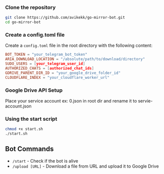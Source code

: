 ### Clone the repository

```bash
git clone https://github.com/avikekk/go-mirror-bot.git
cd go-mirror-bot
```

### Create a config.toml file

Create a `config.toml` file in the root directory with the following content:

```toml
BOT_TOKEN = "your_telegram_bot_token"
ARIA_DOWNLOAD_LOCATION = "/absolute/path/to/download/directory"
SUDO_USERS = [your_telegram_user_id]
AUTHORIZED_CHATS = [authorized_chat_ids]
GDRIVE_PARENT_DIR_ID = "your_google_drive_folder_id"
CLOUDFLARE_INDEX = "your_cloudflare_worker_url"
```

### Google Drive API Setup
Place your service account ex: 0.json in root dir and rename it to servie-account.json 

### Using the start script

```bash
chmod +x start.sh
./start.sh
```
## Bot Commands

- `/start` - Check if the bot is alive
- `/upload [URL]` - Download a file from URL and upload it to Google Drive
